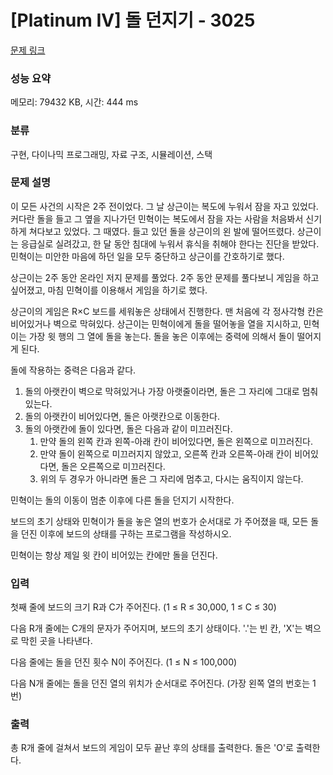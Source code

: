 # [Platinum IV] 돌 던지기 - 3025 

[문제 링크](https://www.acmicpc.net/problem/3025) 

### 성능 요약

메모리: 79432 KB, 시간: 444 ms

### 분류

구현, 다이나믹 프로그래밍, 자료 구조, 시뮬레이션, 스택

### 문제 설명

<p>이 모든 사건의 시작은 2주 전이었다. 그 날 상근이는 복도에 누워서 잠을 자고 있었다. 커다란 돌을 들고 그 옆을 지나가던 민혁이는 복도에서 잠을 자는 사람을 처음봐서 신기하게 쳐다보고 있었다. 그 때였다. 들고 있던 돌을 상근이의 왼 발에 떨어뜨렸다. 상근이는 응급실로 실려갔고, 한 달 동안 침대에 누워서 휴식을 취해야 한다는 진단을 받았다. 민혁이는 미안한 마음에 하던 일을 모두 중단하고 상근이를 간호하기로 했다.</p>

<p>상근이는 2주 동안 온라인 저지 문제를 풀었다. 2주 동안 문제를 풀다보니 게임을 하고 싶어졌고, 마침 민혁이를 이용해서 게임을 하기로 했다.</p>

<p>상근이의 게임은 R×C 보드를 세워놓은 상태에서 진행한다. 맨 처음에 각 정사각형 칸은 비어있거나 벽으로 막혀있다. 상근이는 민혁이에게 돌을 떨어놓을 열을 지시하고, 민혁이는 가장 윗 행의 그 열에 돌을 놓는다. 돌을 놓은 이후에는 중력에 의해서 돌이 떨어지게 된다.</p>

<p>돌에 작용하는 중력은 다음과 같다.</p>

<ol>
	<li>돌의 아랫칸이 벽으로 막혀있거나 가장 아랫줄이라면, 돌은 그 자리에 그대로 멈춰 있는다.</li>
	<li>돌의 아랫칸이 비어있다면, 돌은 아랫칸으로 이동한다.</li>
	<li>돌의 아랫칸에 돌이 있다면, 돌은 다음과 같이 미끄러진다.
	<ol>
		<li>만약 돌의 왼쪽 칸과 왼쪽-아래 칸이 비어있다면, 돌은 왼쪽으로 미끄러진다.</li>
		<li>만약 돌이 왼쪽으로 미끄러지지 않았고, 오른쪽 칸과 오른쪽-아래 칸이 비어있다면, 돌은 오른쪽으로 미끄러진다.</li>
		<li>위의 두 경우가 아니라면 돌은 그 자리에 멈추고, 다시는 움직이지 않는다.</li>
	</ol>
	</li>
</ol>

<p>민혁이는 돌의 이동이 멈춘 이후에 다른 돌을 던지기 시작한다.</p>

<p>보드의 초기 상태와 민혁이가 돌을 놓은 열의 번호가 순서대로 가 주어졌을 때, 모든 돌을 던진 이후에 보드의 상태를 구하는 프로그램을 작성하시오.</p>

<p>민혁이는 항상 제일 윗 칸이 비어있는 칸에만 돌을 던진다. </p>

### 입력 

 <p>첫째 줄에 보드의 크기 R과 C가 주어진다. (1 ≤ R ≤ 30,000, 1 ≤ C ≤ 30)</p>

<p>다음 R개 줄에는 C개의 문자가 주어지며, 보드의 초기 상태이다. '.'는 빈 칸, 'X'는 벽으로 막힌 곳을 나타낸다.</p>

<p>다음 줄에는 돌을 던진 횟수 N이 주어진다. (1 ≤ N ≤ 100,000)</p>

<p>다음 N개 줄에는 돌을 던진 열의 위치가 순서대로 주어진다. (가장 왼쪽 열의 번호는 1번)</p>

### 출력 

 <p>총 R개 줄에 걸쳐서 보드의 게임이 모두 끝난 후의 상태를 출력한다. 돌은 'O'로 출력한다.</p>

